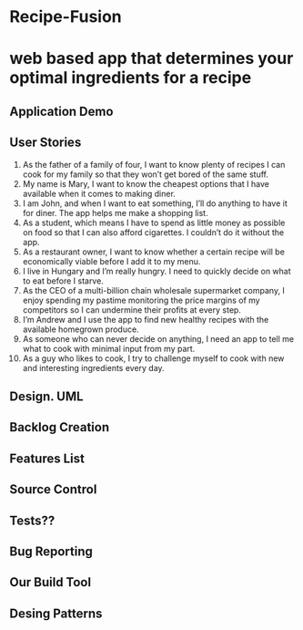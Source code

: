 # Recipe-Fusion
 web based app that determines your optimal ingredients for a recipe
=======
## Application Demo
## User Stories
1.	As the father of a family of four, I want to know plenty of recipes I can cook for my family so that they won’t get bored of the same stuff.
2.	My name is Mary, I want to know the cheapest options that I have available when it comes to making diner.
3.	I am John, and when I want to eat something, I’ll do anything to have it for diner. The app helps me make a shopping list.
4.	As a student, which means I have to spend as little money as possible on food so that I can also afford cigarettes. I couldn’t do it without the app.
5.	As a restaurant owner, I want to know whether a certain recipe will be economically viable before I add it to my menu.
6.	I live in Hungary and I’m really hungry.  I need to quickly decide on what to eat before I starve.
7.	As the CEO of a multi-billion chain wholesale supermarket company, I enjoy spending my pastime monitoring the price margins of my competitors so I can undermine their profits at every step.
8.	I’m Andrew and I use the app to find new healthy recipes with the available homegrown produce.
9.	As someone who can never decide on anything, I need an app to tell me what to cook with minimal input from my part.
10.	As a guy who likes to cook, I try to challenge myself to cook with new and interesting ingredients every day.

## Design. UML
## Backlog Creation
## Features List
## Source Control
## Tests??
## Bug Reporting
## Our Build Tool
## Desing Patterns
